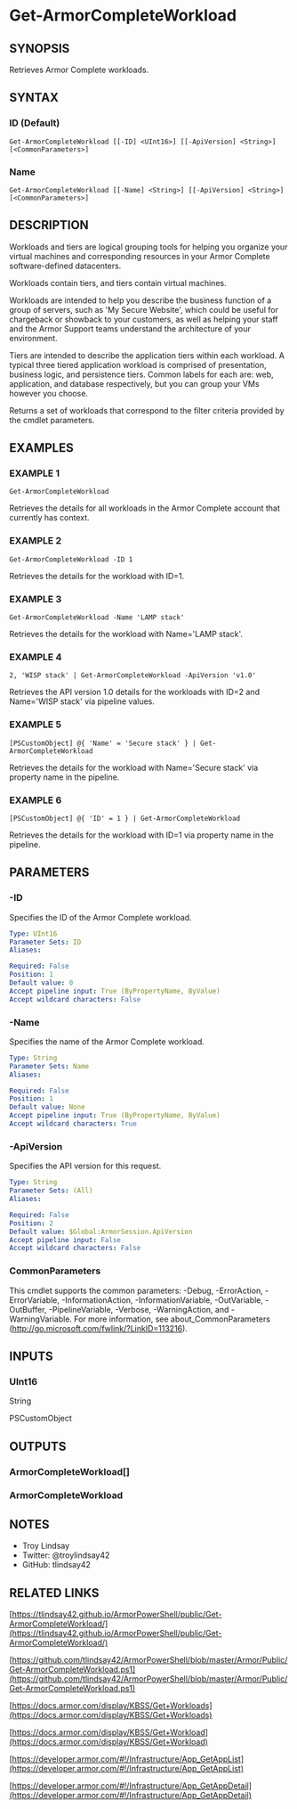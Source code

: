 # Get-ArmorCompleteWorkload

## SYNOPSIS
Retrieves Armor Complete workloads.

## SYNTAX

### ID (Default)
```
Get-ArmorCompleteWorkload [[-ID] <UInt16>] [[-ApiVersion] <String>] [<CommonParameters>]
```

### Name
```
Get-ArmorCompleteWorkload [[-Name] <String>] [[-ApiVersion] <String>] [<CommonParameters>]
```

## DESCRIPTION
Workloads and tiers are logical grouping tools for helping you organize your
virtual machines and corresponding resources in your Armor Complete
software-defined datacenters.

Workloads contain tiers, and tiers contain virtual machines.

Workloads are intended to help you describe the business function of a group of
servers, such as 'My Secure Website', which could be useful for chargeback or
showback to your customers, as well as helping your staff and the Armor Support
teams understand the architecture of your environment.

Tiers are intended to describe the application tiers within each workload.
A
typical three tiered application workload is comprised of presentation,
business logic, and persistence tiers.
Common labels for each are: web,
application, and database respectively, but you can group your VMs however you
choose.

Returns a set of workloads that correspond to the filter criteria provided by
the cmdlet parameters.

## EXAMPLES

### EXAMPLE 1
```
Get-ArmorCompleteWorkload
```

Retrieves the details for all workloads in the Armor Complete account that
currently has context.

### EXAMPLE 2
```
Get-ArmorCompleteWorkload -ID 1
```

Retrieves the details for the workload with ID=1.

### EXAMPLE 3
```
Get-ArmorCompleteWorkload -Name 'LAMP stack'
```

Retrieves the details for the workload with Name='LAMP stack'.

### EXAMPLE 4
```
2, 'WISP stack' | Get-ArmorCompleteWorkload -ApiVersion 'v1.0'
```

Retrieves the API version 1.0 details for the workloads with ID=2 and
Name='WISP stack' via pipeline values.

### EXAMPLE 5
```
[PSCustomObject] @{ 'Name' = 'Secure stack' } | Get-ArmorCompleteWorkload
```

Retrieves the details for the workload with Name='Secure stack' via property
name in the pipeline.

### EXAMPLE 6
```
[PSCustomObject] @{ 'ID' = 1 } | Get-ArmorCompleteWorkload
```

Retrieves the details for the workload with ID=1 via property name in the
pipeline.

## PARAMETERS

### -ID
Specifies the ID of the Armor Complete workload.

```yaml
Type: UInt16
Parameter Sets: ID
Aliases:

Required: False
Position: 1
Default value: 0
Accept pipeline input: True (ByPropertyName, ByValue)
Accept wildcard characters: False
```

### -Name
Specifies the name of the Armor Complete workload.

```yaml
Type: String
Parameter Sets: Name
Aliases:

Required: False
Position: 1
Default value: None
Accept pipeline input: True (ByPropertyName, ByValue)
Accept wildcard characters: True
```

### -ApiVersion
Specifies the API version for this request.

```yaml
Type: String
Parameter Sets: (All)
Aliases:

Required: False
Position: 2
Default value: $Global:ArmorSession.ApiVersion
Accept pipeline input: False
Accept wildcard characters: False
```

### CommonParameters
This cmdlet supports the common parameters: -Debug, -ErrorAction, -ErrorVariable, -InformationAction, -InformationVariable, -OutVariable, -OutBuffer, -PipelineVariable, -Verbose, -WarningAction, and -WarningVariable.
For more information, see about_CommonParameters (http://go.microsoft.com/fwlink/?LinkID=113216).

## INPUTS

### UInt16

String

PSCustomObject

## OUTPUTS

### ArmorCompleteWorkload[]

### ArmorCompleteWorkload

## NOTES
- Troy Lindsay
- Twitter: @troylindsay42
- GitHub: tlindsay42

## RELATED LINKS

[https://tlindsay42.github.io/ArmorPowerShell/public/Get-ArmorCompleteWorkload/](https://tlindsay42.github.io/ArmorPowerShell/public/Get-ArmorCompleteWorkload/)

[https://github.com/tlindsay42/ArmorPowerShell/blob/master/Armor/Public/Get-ArmorCompleteWorkload.ps1](https://github.com/tlindsay42/ArmorPowerShell/blob/master/Armor/Public/Get-ArmorCompleteWorkload.ps1)

[https://docs.armor.com/display/KBSS/Get+Workloads](https://docs.armor.com/display/KBSS/Get+Workloads)

[https://docs.armor.com/display/KBSS/Get+Workload](https://docs.armor.com/display/KBSS/Get+Workload)

[https://developer.armor.com/#!/Infrastructure/App_GetAppList](https://developer.armor.com/#!/Infrastructure/App_GetAppList)

[https://developer.armor.com/#!/Infrastructure/App_GetAppDetail](https://developer.armor.com/#!/Infrastructure/App_GetAppDetail)

